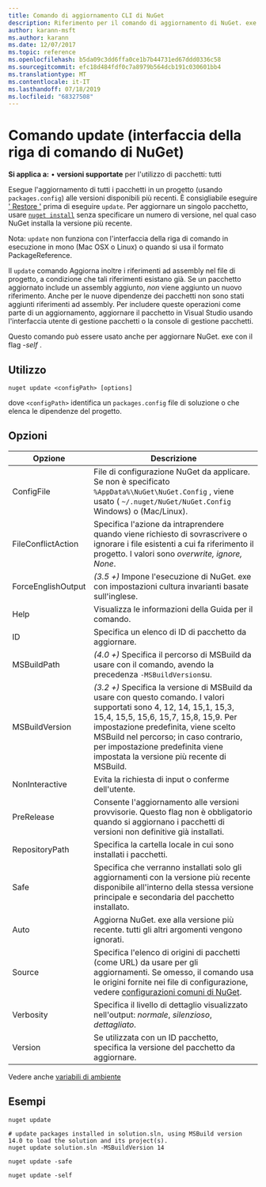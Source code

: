 ```yaml
---
title: Comando di aggiornamento CLI di NuGet
description: Riferimento per il comando di aggiornamento di NuGet. exe
author: karann-msft
ms.author: karann
ms.date: 12/07/2017
ms.topic: reference
ms.openlocfilehash: b5da09c3dd6ffa0ce1b7b44731ed67ddd0336c58
ms.sourcegitcommit: efc18d484fdf0c7a8979b564dcb191c030601bb4
ms.translationtype: MT
ms.contentlocale: it-IT
ms.lasthandoff: 07/18/2019
ms.locfileid: "68327508"
---
```

# <a name="update-command-nuget-cli"></a>Comando update (interfaccia della riga di comando di NuGet)

**Si applica a:** &bullet; **versioni supportate** per l'utilizzo di pacchetti: tutti

Esegue l'aggiornamento di tutti i pacchetti in un progetto (usando `packages.config`) alle versioni disponibili più recenti. È consigliabile eseguire [' Restore '](cli-ref-restore.md) prima di eseguire `update`. Per aggiornare un singolo pacchetto, usare [`nuget install`](cli-ref-install.md) senza specificare un numero di versione, nel qual caso NuGet installa la versione più recente.

Nota: `update` non funziona con l'interfaccia della riga di comando in esecuzione in mono (Mac OSX o Linux) o quando si usa il formato PackageReference.

Il `update` comando Aggiorna inoltre i riferimenti ad assembly nel file di progetto, a condizione che tali riferimenti esistano già. Se un pacchetto aggiornato include un assembly aggiunto, *non* viene aggiunto un nuovo riferimento. Anche per le nuove dipendenze dei pacchetti non sono stati aggiunti riferimenti ad assembly. Per includere queste operazioni come parte di un aggiornamento, aggiornare il pacchetto in Visual Studio usando l'interfaccia utente di gestione pacchetti o la console di gestione pacchetti.

Questo comando può essere usato anche per aggiornare NuGet. exe con il flag *-self* .

## <a name="usage"></a>Utilizzo

```cli
nuget update <configPath> [options]
```

dove `<configPath>` identifica un `packages.config` file di soluzione o che elenca le dipendenze del progetto.

## <a name="options"></a>Opzioni

| Opzione | Descrizione |
| --- | --- |
| ConfigFile | File di configurazione NuGet da applicare. Se non è specificato `%AppData%\NuGet\NuGet.Config` , viene usato ( `~/.nuget/NuGet/NuGet.Config` Windows) o (Mac/Linux).|
| FileConflictAction | Specifica l'azione da intraprendere quando viene richiesto di sovrascrivere o ignorare i file esistenti a cui fa riferimento il progetto. I valori sono *overwrite, ignore, None*. |
| ForceEnglishOutput | *(3.5 +)* Impone l'esecuzione di NuGet. exe con impostazioni cultura invarianti basate sull'inglese. |
| Help | Visualizza le informazioni della Guida per il comando. |
| ID | Specifica un elenco di ID di pacchetto da aggiornare. |
| MSBuildPath | *(4.0 +)* Specifica il percorso di MSBuild da usare con il comando, avendo la precedenza `-MSBuildVersion`su. |
| MSBuildVersion | *(3.2 +)* Specifica la versione di MSBuild da usare con questo comando. I valori supportati sono 4, 12, 14, 15,1, 15,3, 15,4, 15,5, 15,6, 15,7, 15,8, 15,9. Per impostazione predefinita, viene scelto MSBuild nel percorso; in caso contrario, per impostazione predefinita viene impostata la versione più recente di MSBuild. |
| NonInteractive | Evita la richiesta di input o conferme dell'utente. |
| PreRelease | Consente l'aggiornamento alle versioni provvisorie. Questo flag non è obbligatorio quando si aggiornano i pacchetti di versioni non definitive già installati. |
| RepositoryPath | Specifica la cartella locale in cui sono installati i pacchetti. |
| Safe | Specifica che verranno installati solo gli aggiornamenti con la versione più recente disponibile all'interno della stessa versione principale e secondaria del pacchetto installato. |
| Auto | Aggiorna NuGet. exe alla versione più recente. tutti gli altri argomenti vengono ignorati. |
| Source | Specifica l'elenco di origini di pacchetti (come URL) da usare per gli aggiornamenti. Se omesso, il comando usa le origini fornite nei file di configurazione, vedere [configurazioni comuni di NuGet](../../consume-packages/configuring-nuget-behavior.md). |
| Verbosity | Specifica il livello di dettaglio visualizzato nell'output: *normale*, *silenzioso*, *dettagliato*. |
| Version | Se utilizzata con un ID pacchetto, specifica la versione del pacchetto da aggiornare. |

Vedere anche [variabili di ambiente](cli-ref-environment-variables.md)

## <a name="examples"></a>Esempi

```cli
nuget update

# update packages installed in solution.sln, using MSBuild version 14.0 to load the solution and its project(s).
nuget update solution.sln -MSBuildVersion 14

nuget update -safe

nuget update -self
```
